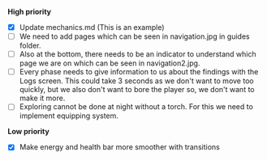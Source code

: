 **High priority**
- [x] Update mechanics.md (This is an example)
- [ ] We need to add pages which can be seen in navigation.jpg in guides folder.
- [ ] Also at the bottom, there needs to be an indicator to understand which page we are on which can be seen in navigation2.jpg.
- [ ] Every phase needs to give information to us about the findings with the Logs screen. This could take 3 seconds as we don't want to move too quickly, but we also don't want to bore the player so, we don't want to make it more.
- [ ] Exploring cannot be done at night without a torch. For this we need to implement equipping system.

**Low priority**
- [x] Make energy and health bar more smoother with transitions
